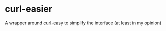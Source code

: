 # curl-easier
A wrapper around [curl-easy](https://github.com/stil/curl-easy) to simplify the interface (at least in my opinion)
